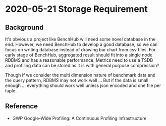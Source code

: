 # 2020-05-21 Storage Requirement

## Background

It's obvious a project like BenchHub will need some novel database in the end.
However, we need BenchHub to develop a good database, so we can focus on writing database instead of drawing bar chart from csv files.
For early stage of BenchHub, aggregated result should fit into a single node RDBMS and has a reasonable performance.
Metrics need to use a TSDB and profiling data can be stored as it is with general purpose compression?

Though if we consider the multi dimension nature of benchmark data and the query pattern, RDBMS may not work well ...
But if the data is small enough ... everything should work well unless json encoded and one file per tuple.

## Reference

- GWP Google-Wide Profiling: A Continuous Profiling Infrastructure
